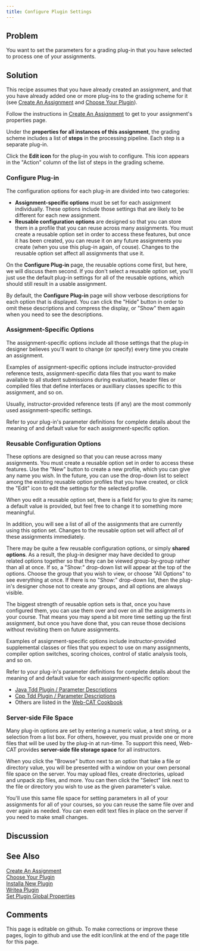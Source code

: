```yaml
---
title: Configure Plugin Settings
---
```

## Problem 

You want to set the parameters for a grading plug-in that you have
selected to process one of your assignments.

## Solution 

This recipe assumes that you have already created an assignment, and
that you have already added one or more plug-ins to the grading scheme
for it (see [Create An Assignment](CreateAnAssignment.html) and [Choose Your Plugin](ChooseYourPlugin.html)).

Follow the instructions in [Create An Assignment](CreateAnAssignment.html) to get to your
assignment's properties page.

Under the **properties for all instances of this assignment**, the
grading scheme includes a list of **steps** in the processing
pipeline.  Each step is a separate plug-in.

Click the **Edit icon** for the plug-in you wish to configure.  This
icon appears in the "Action" column of the list of steps in the
grading scheme.

### Configure Plug-in 

The configuration options for each plug-in are divided into two
categories:

* **Assignment-specific options** must be set for each assignment individually. These options include those settings that are likely to be different for each new assignment.
* **Reusable configuration options** are designed so that you can store them in a profile that you can reuse across many assignments.  You must create a reusable option set in order to access these features, but once it has been created, you can reuse it on any future assignments you create (when you use this plug-in again, of couse).  Changes to the reusable option set affect all assignments that use it.

On the **Configure Plug-in** page, the reusable options come first,
but here, we will discuss them second.  If you don't select a reusable
option set, you'll just use the default plug-in settings for all of
the reusable options, which should still result in a usable assignment.

By default, the **Configure Plug-in** page will show verbose
descriptions for each option that is displayed.  You can click the
"Hide" button in order to omit these descriptions and compress the
display, or "Show" them again when you need to see the descriptions.

### Assignment-Specific Options 

The assignment-specific options include all those settings that the
plug-in designer believes you'll want to change (or specify) every
time you create an assignment.

Examples of assignment-specific options include instructor-provided
reference tests, assignment-specific data files that you want to make
available to all student submissions during evaluation, header files
or compiled files that define interfaces or auxilliary classes
specific to this assignment, and so on.

Usually, instructor-provided reference tests (if any) are the most
commonly used assignment-specific settings.

Refer to your plug-in's parameter definitions for complete details
about the meaning of and default value for each assignment-specific
option.

### Reusable Configuration Options 

These options are designed so that you can reuse across many
assignments.  You must create a reusable option set in order to
access these features.  Use the "New" button to create a new profile,
which you can give any name you wish.  In the future, you can use the
drop-down list to select among the existing reusable option profiles
that you have created, or click the "Edit" icon to edit the settings
for the selected profile.

When you edit a reusable option set, there is a field for you to give
its name; a default value is provided, but feel free to change it to
something more meaningful.

In addition, you will see a list of all of the assignments that are
currently using this option set.  Changes to the reusable option set
will affect _all_ of these assignments immediately.

There may be quite a few reusable configuration options, or simply
**shared options**.  As a result, the plug-in designer may have
decided to group related options together so that they can be viewed
group-by-group rather than all at once.  If so, a "Show:" drop-down
list will appear at the top of the options.  Choose the group that you
wish to view, or choose "All Options" to see everything at once.  If
there is no "Show:" drop-down list, then the plug-in's designer chose
not to create any groups, and all options are always visible.

The biggest strength of reusable option sets is that, once you have
configured them, you can use them over and over on all the assignments
in your course.  That means you may spend a bit more time setting up
the first assignment, but once you have done that, you can reuse those
decisions without revisiting them on future assignments.

Examples of assignment-specific options include instructor-provided
supplemental classes or files that you expect to use on many
assignments, compiler option switches, scoring choices, control of
static analysis tools, and so on.

Refer to your plug-in's parameter definitions for complete details
about the meaning of and default value for each assignment-specific
option:

* [Java Tdd Plugin / Parameter Descriptions](JavaTddPlugin/ParameterDescriptions.html)
* [Cpp Tdd Plugin / Parameter Descriptions](CppTddPlugin/ParameterDescriptions.html)
* Others are listed in the [Web-CAT Cookbook](Cookbook.html)

### Server-side File Space 

Many plug-in options are set by entering a numeric value, a text
string, or a selection from a list box.  For others, however, you must
provide one or more files that will be used by the plug-in at
run-time.  To support this need, Web-CAT provides **server-side file
storage space** for all instructors.

When you click the "Browse" button next to an option that take a file
or directory value, you will be presented with a window on your own
personal file space on the server.  You may upload files, create
directories, upload and unpack zip files, and more.  You can then
click the "Select" link next to the file or directory you wish to use
as the given parameter's value.

You'll use this same file space for setting parameters in all of your
assignments for all of your courses, so you can reuse the same file
over and over again as needed.  You can even edit text files in place
on the server if you need to make small changes.

## Discussion 

## See Also 

[Create An Assignment](CreateAnAssignment.html) <br/>
[Choose Your Plugin](ChooseYourPlugin.html) <br/>
[Installa New Plugin](InstallaNewPlugin.html) <br/>
[Writea Plugin](WriteaPlugin.html) <br/>
[Set Plugin Global Properties](SetPluginGlobalProperties.html)

## Comments 

This page is editable on github. To make corrections or improve these
pages, login to github and use the edit icon/link at the end of the
page title for this page.
